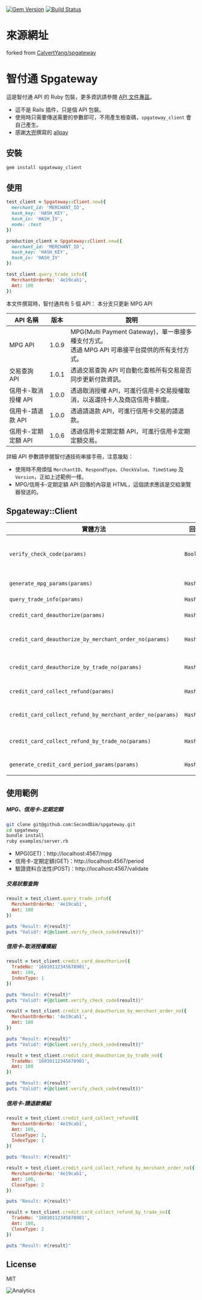 [![Gem Version](https://badge.fury.io/rb/spgateway_client.svg)](https://badge.fury.io/rb/spgateway_client)
[![Build Status](https://travis-ci.org/CalvertYang/spgateway.svg?branch=master)](https://travis-ci.org/CalvertYang/spgateway)

# 來源網址
forked from [CalvertYang/spgateway](https://github.com/CalvertYang/spgateway)

# 智付通 Spgateway

這是智付通 API 的 Ruby 包裝，更多資訊請參閱 [API 文件專區](https://www.spgateway.com/info/site_description/api_description)。

- 這不是 Rails 插件，只是個 API 包裝。
- 使用時只需要傳送需要的參數即可，不用產生檢查碼，`spgateway_client` 會自己產生。
- 感謝[大兜](https://github.com/tonytonyjan)撰寫的 [allpay](https://github.com/tonytonyjan/allpay)

## 安裝

```bash
gem install spgateway_client
```

## 使用

```ruby
test_client = Spgateway::Client.new({
  merchant_id: 'MERCHANT_ID',
  hash_key: 'HASH_KEY',
  hash_iv: 'HASH_IV',
  mode: :test
})

production_client = Spgateway::Client.new({
  merchant_id: 'MERCHANT_ID',
  hash_key: 'HASH_KEY',
  hash_iv: 'HASH_IV'
})

test_client.query_trade_info({
  MerchantOrderNo: '4e19cab1',
  Amt: 100
})
```

本文件撰寫時，智付通共有 5 個 API：
本分支只更新 MPG API

API 名稱              | 版本 | 說明
---                  | --- | ---
MPG API              | 1.0.9 | MPG(Multi Payment Gateway)，單一串接多種支付方式。<br>透過 MPG API 可串接平台提供的所有支付方式。
交易查詢 API          | 1.0.1 | 透過交易查詢 API 可自動化查核所有交易是否同步更新付款資訊。
信用卡-取消授權 API    | 1.0.0 | 透過取消授權 API，可進行信用卡交易授權取消，以返還持卡人及商店信用卡額度。
信用卡-請退款 API      | 1.0.0 | 透過請退款 API，可進行信用卡交易的請退款。
信用卡-定期定額 API    | 1.0.6 | 透過信用卡定期定額 API，可進行信用卡定期定額交易。

詳細 API 參數請參閱智付通技術串接手冊，注意幾點：

- 使用時不用煩惱 `MerchantID`、`RespondType`、`CheckValue`、`TimeStamp` 及 `Version`，正如上述範例一樣。
- MPG/信用卡-定期定額 API 回傳的內容是 HTML，這個請求應該是交給瀏覽器發送的。

## Spgateway::Client

實體方法                                                   | 回傳       | 說明
---                                                       | ---       | ---
`verify_check_code(params)`                               | `Boolean` | 用於檢查收到的參數，其檢查碼是否正確，用於智付通的 `NotifyURL` 參數及檢核資料回傳的合法性。
`generate_mpg_params(params)`                             | `Hash`    | 用於產生 MPG API 表單需要的參數。
`query_trade_info(params)`                                | `Hash`    | 用於查詢交易狀態。
`credit_card_deauthorize(params)`                         | `Hash`    | 用於進行信用卡交易授權取消作業。
`credit_card_deauthorize_by_merchant_order_no(params)`    | `Hash`    | `credit_card_deauthorize` 的捷徑方法，將 `IndexType` 設為 1
`credit_card_deauthorize_by_trade_no(params)`             | `Hash`    | `credit_card_deauthorize` 的捷徑方法，將 `IndexType` 設為 2
`credit_card_collect_refund(params)`                      | `Hash`    | 用於進行信用卡交易的請退款作業。
`credit_card_collect_refund_by_merchant_order_no(params)` | `Hash`    |  `credit_card_collect_refund` 的捷徑方法，將 `IndexType` 設為 1
`credit_card_collect_refund_by_trade_no(params)`          | `Hash`    |  `credit_card_collect_refund` 的捷徑方法，將 `IndexType` 設為 2
`generate_credit_card_period_params(params)`              | `Hash`    | 用於產生信用卡-定期定額 API 表單需要的參數。

## 使用範例

##### MPG、信用卡-定期定額
```bash
git clone git@github.com:SecondDim/spgateway.git
cd spgateway
bundle install
ruby examples/server.rb
```

- MPG(GET)：http://localhost:4567/mpg
- 信用卡-定期定額(GET)：http://localhost:4567/period
- 驗證資料合法性(POST)：http://localhost:4567/validate

##### 交易狀態查詢
```ruby
result = test_client.query_trade_info({
  MerchantOrderNo: '4e19cab1',
  Amt: 100
})

puts "Result: #{result}"
puts "Valid?: #{@client.verify_check_code(result)}"
```

##### 信用卡-取消授權模組
```ruby
result = test_client.credit_card_deauthorize({
  TradeNo: '16010112345678901',
  Amt: 100,
  IndexType: 1
})

puts "Result: #{result}"
puts "Valid?: #{@client.verify_check_code(result)}"
```

```ruby
result = test_client.credit_card_deauthorize_by_merchant_order_no({
  MerchantOrderNo: '4e19cab1',
  Amt: 100
})

puts "Result: #{result}"
puts "Valid?: #{@client.verify_check_code(result)}"
```

```ruby
result = test_client.credit_card_deauthorize_by_trade_no({
  TradeNo: '16010112345678901',
  Amt: 100
})

puts "Result: #{result}"
puts "Valid?: #{@client.verify_check_code(result)}"
```

##### 信用卡-請退款模組
```ruby
result = test_client.credit_card_collect_refund({
  MerchantOrderNo: '4e19cab1',
  Amt: 100,
  CloseType: 2,
  IndexType: 1
})

puts "Result: #{result}"
```

```ruby
result = test_client.credit_card_collect_refund_by_merchant_order_no({
  MerchantOrderNo: '4e19cab1',
  Amt: 100,
  CloseType: 2
})

puts "Result: #{result}"
```

```ruby
result = test_client.credit_card_collect_refund_by_trade_no({
  TradeNo: '16010112345678901',
  Amt: 100,
  CloseType: 2
})

puts "Result: #{result}"
```

## License
MIT

![Analytics](https://ga-beacon.appspot.com/UA-44933497-3/CalvertYang/spgateway?pixel)
